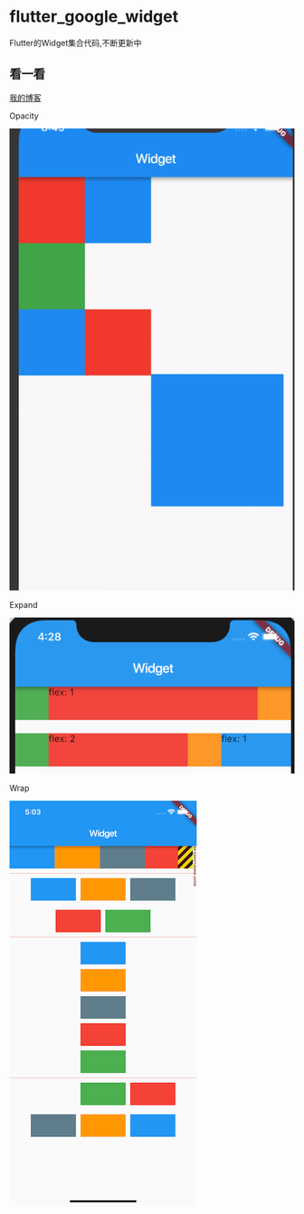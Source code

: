 # flutter_google_widget

Flutter的Widget集合代码,不断更新中

## 看一看

[我的博客](http://fultterliker.com)


Opacity

![Opacity](https://raw.githubusercontent.com/dlgchg/flutter_google_widgets/master/screenshots/opacity.gif)

Expand

![Expand](https://raw.githubusercontent.com/dlgchg/flutter_google_widgets/master/screenshots/expanded_1.png)

Wrap

![Wrap](https://raw.githubusercontent.com/dlgchg/flutter_google_widgets/master/screenshots/warp_1.png)
